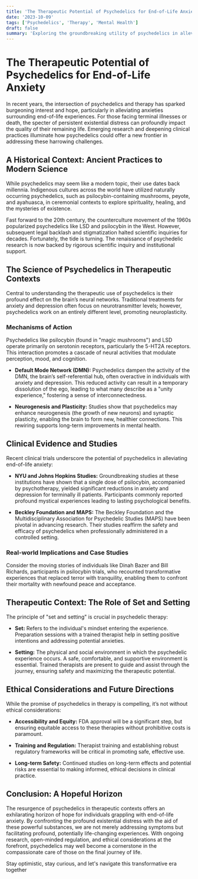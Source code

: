 ```yaml
---
title: 'The Therapeutic Potential of Psychedelics for End-of-Life Anxiety'
date: '2023-10-09'
tags: ['Psychedelics', 'Therapy', 'Mental Health']
draft: false
summary: 'Exploring the groundbreaking utility of psychedelics in alleviating end-of-life anxiety through therapeutic interventions and scientific study.'
---
```


# The Therapeutic Potential of Psychedelics for End-of-Life Anxiety

In recent years, the intersection of psychedelics and therapy has sparked burgeoning interest and hope, particularly in alleviating anxieties surrounding end-of-life experiences. For those facing terminal illnesses or death, the specter of persistent existential distress can profoundly impact the quality of their remaining life. Emerging research and deepening clinical practices illuminate how psychedelics could offer a new frontier in addressing these harrowing challenges.

## A Historical Context: Ancient Practices to Modern Science

While psychedelics may seem like a modern topic, their use dates back millennia. Indigenous cultures across the world have utilized naturally occurring psychedelics, such as psilocybin-containing mushrooms, peyote, and ayahuasca, in ceremonial contexts to explore spirituality, healing, and the mysteries of existence.

Fast forward to the 20th century, the counterculture movement of the 1960s popularized psychedelics like LSD and psilocybin in the West. However, subsequent legal backlash and stigmatization halted scientific inquiries for decades. Fortunately, the tide is turning. The renaissance of psychedelic research is now backed by rigorous scientific inquiry and institutional support.

## The Science of Psychedelics in Therapeutic Contexts

Central to understanding the therapeutic use of psychedelics is their profound effect on the brain’s neural networks. Traditional treatments for anxiety and depression often focus on neurotransmitter levels; however, psychedelics work on an entirely different level, promoting neuroplasticity.

### Mechanisms of Action

Psychedelics like psilocybin (found in "magic mushrooms") and LSD operate primarily on serotonin receptors, particularly the 5-HT2A receptors. This interaction promotes a cascade of neural activities that modulate perception, mood, and cognition.

- **Default Mode Network (DMN):** Psychedelics dampen the activity of the DMN, the brain’s self-referential hub, often overactive in individuals with anxiety and depression. This reduced activity can result in a temporary dissolution of the ego, leading to what many describe as a "unity experience," fostering a sense of interconnectedness.
  
- **Neurogenesis and Plasticity:** Studies show that psychedelics may enhance neurogenesis (the growth of new neurons) and synaptic plasticity, enabling the brain to form new, healthier connections. This rewiring supports long-term improvements in mental health.

## Clinical Evidence and Studies

Recent clinical trials underscore the potential of psychedelics in alleviating end-of-life anxiety:

- **NYU and Johns Hopkins Studies:** Groundbreaking studies at these institutions have shown that a single dose of psilocybin, accompanied by psychotherapy, yielded significant reductions in anxiety and depression for terminally ill patients. Participants commonly reported profound mystical experiences leading to lasting psychological benefits.

- **Beckley Foundation and MAPS:** The Beckley Foundation and the Multidisciplinary Association for Psychedelic Studies (MAPS) have been pivotal in advancing research. Their studies reaffirm the safety and efficacy of psychedelics when professionally administered in a controlled setting.

### Real-world Implications and Case Studies

Consider the moving stories of individuals like Dinah Bazer and Bill Richards, participants in psilocybin trials, who recounted transformative experiences that replaced terror with tranquility, enabling them to confront their mortality with newfound peace and acceptance.

## Therapeutic Context: The Role of Set and Setting

The principle of "set and setting" is crucial in psychedelic therapy: 

- **Set:** Refers to the individual's mindset entering the experience. Preparation sessions with a trained therapist help in setting positive intentions and addressing potential anxieties.
  
- **Setting:** The physical and social environment in which the psychedelic experience occurs. A safe, comfortable, and supportive environment is essential. Trained therapists are present to guide and assist through the journey, ensuring safety and maximizing the therapeutic potential.

## Ethical Considerations and Future Directions

While the promise of psychedelics in therapy is compelling, it’s not without ethical considerations:

- **Accessibility and Equity:** FDA approval will be a significant step, but ensuring equitable access to these therapies without prohibitive costs is paramount.

- **Training and Regulation:** Therapist training and establishing robust regulatory frameworks will be critical in promoting safe, effective use.

- **Long-term Safety:** Continued studies on long-term effects and potential risks are essential to making informed, ethical decisions in clinical practice.

## Conclusion: A Hopeful Horizon

The resurgence of psychedelics in therapeutic contexts offers an exhilarating horizon of hope for individuals grappling with end-of-life anxiety. By confronting the profound existential distress with the aid of these powerful substances, we are not merely addressing symptoms but facilitating profound, potentially life-changing experiences. With ongoing research, open-minded regulation, and ethical considerations at the forefront, psychedelics may well become a cornerstone in the compassionate care of those on the final journey of life.

Stay optimistic, stay curious, and let's navigate this transformative era together